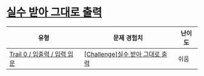 # [실수 받아 그대로 출력](https://www.codetree.ai/trails/complete/curated-cards/nl-pre-input-basics-3)

|유형|문제 경험치|난이도|
|---|---|---|
|[Trail 0 / 입출력 / 입력 입문](https://www.codetree.ai/trail-info/codetree-101/)|[[Challenge]실수 받아 그대로 출력](https://www.codetree.ai/trails/complete/curated-cards/nl-pre-input-basics-3/)|쉬움|

